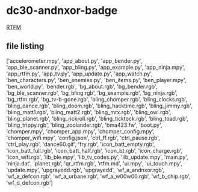 # dc30-andnxor-badge

[RTFM](https://github.com/maxcurrent/dc30-andnxor-badge/blob/main/rtfm.md)

## file listing

['accelerometer.mpy', 'app_about.py', 'app_bender.py', 'app_ble_scanner.py', 'app_bling.py', 'app_example.py', 'app_ninja.mpy', 'app_rtfm.py', 'app_tv.py', 'app_update.py', 'app_watch.py', 'ben_characters.py', 'ben_enemies.py', 'ben_items.py', 'ben_player.mpy', 'ben_world.py', 'bender.rgb', 'bg_about.rgb', 'bg_bender.rgb', 'bg_ble_scanner.rgb', 'bg_bling.rgb', 'bg_example.rgb', 'bg_ninja.rgb', 'bg_rtfm.rgb', 'bg_tv-b-gone.rgb', 'bling_chomper.rgb', 'bling_clocks.rgb', 'bling_dance.rgb', 'bling_doom.rgb', 'bling_hacktime.rgb', 'bling_jimmy.rgb', 'bling_matt1.rgb', 'bling_matt2.rgb', 'bling_mrx.rgb', 'bling_owl.rgb', 'bling_planet.rgb', 'bling_rickroll.rgb', 'bling_ticktock.rgb', 'bling_toad.rgb', 'bling_trippy.rgb', 'bling_zoolander.rgb', 'bma423.fw', 'boot.py', 'chomper.mpy', 'chomper_app.mpy', 'chomper_config.mpy', 'chomper_wifi.mpy', 'config.json', 'ctrl_ff.rgb', 'ctrl_pause.rgb', 'ctrl_play.rgb', 'dance60.gif', 'fry.rgb', 'icon_batt_empty.rgb', 'icon_batt_full.rgb', 'icon_batt_half.rgb', 'icon_bt.rgb', 'icon_charge.rgb', 'icon_wifi.rgb', 'lib_ble.mpy', 'lib_tv_codes.py', 'lib_update.mpy', 'main.py', 'ninja.dat', 'planet.rgb', 'qr_rtfm.rgb', 'rtfm.md', 'ui.mpy', 'ui_touch.mpy', 'update.mpy', 'upgrayedd.rgb', 'upgrayedd', 'wf_a_andnxor.rgb', 'wf_a_defcon.rgb', 'wf_a_urbane.rgb', 'wf_a_w00w00.rgb', 'wf_b_chip.rgb', 'wf_d_defcon.rgb']

